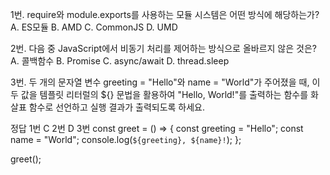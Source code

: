 1번. require와 module.exports를 사용하는 모듈 시스템은 어떤 방식에 해당하는가?
A. ES모듈
B. AMD
C. CommonJS
D. UMD

2번. 다음 중 JavaScript에서 비동기 처리를 제어하는 방식으로 올바르지 않은 것은?
A. 콜백함수
B. Promise
C. async/await
D. thread.sleep

3번. 두 개의 문자열 변수 greeting = "Hello"와 name = "World"가 주어졌을 때,
이 두 값을 템플릿 리터럴의 ${} 문법을 활용하여 "Hello, World!"를 출력하는 함수를 화살표 함수로 선언하고 실행 결과가 출력되도록 하세요.




정답 
1번 C
2번 D
3번
const greet = () => {
  const greeting = "Hello";
  const name = "World";
  console.log(`${greeting}, ${name}!`);
};

greet();